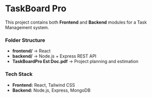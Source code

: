 # TaskBoard Pro

This project contains both **Frontend** and **Backend** modules for a Task Management system.

### Folder Structure
- **frontend/** → React 
- **backend/** → Node.js + Express REST API  
- **TaskBoardPro Est Doc.pdf** → Project planning and estimation

### Tech Stack
- **Frontend:** React, Tailwind CSS
- **Backend:** Node.js, Express, MongoDB